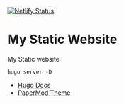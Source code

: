 [![Netlify Status](https://api.netlify.com/api/v1/badges/f06dac59-d305-4b9b-90e0-adadc4baaa2d/deploy-status)](https://app.netlify.com/sites/samuele-cozzi/deploys)

# My Static Website
My Static website


```
hugo server -D
```


- [Hugo Docs](https://gohugo.io/documentation/)
- [PaperMod Theme](https://themes.gohugo.io/themes/hugo-papermod/)
